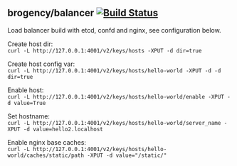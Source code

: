 ## brogency/balancer [![Build Status](https://travis-ci.org/beda-software/balancer.svg?branch=master)](https://travis-ci.org/beda-software/balancer)


Load balancer build with etcd, confd and nginx, see configuration below.

Create host dir:  
`curl -L http://127.0.0.1:4001/v2/keys/hosts -XPUT -d dir=true`

Create host config var:  
`curl -L http://127.0.0.1:4001/v2/keys/hosts/hello-world -XPUT -d -d dir=true`

Enable host:  
`curl -L http://127.0.0.1:4001/v2/keys/hosts/hello-world/enable -XPUT -d value=True `

Set hostname:  
`curl -L http://127.0.0.1:4001/v2/keys/hosts/hello-world/server_name -XPUT -d value=hello2.localhost`

Enable nginx base caches:  
`curl -L http://127.0.0.1:4001/v2/keys/hosts/hello-world/caches/static/path -XPUT -d value="/static/"`
